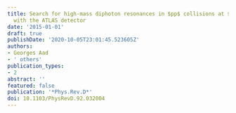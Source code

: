 ```yaml
---
title: Search for high-mass diphoton resonances in $pp$ collisions at $sqrts=8$ TeV
  with the ATLAS detector
date: '2015-01-01'
draft: true
publishDate: '2020-10-05T23:01:45.523605Z'
authors:
- Georges Aad
- ' others'
publication_types:
- 2
abstract: ''
featured: false
publication: '*Phys.Rev.D*'
doi: 10.1103/PhysRevD.92.032004
---
```


